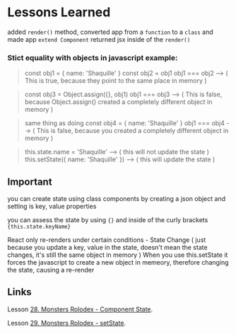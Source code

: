 # Lessons Learned
added `render()` method, converted app from a `function` to a `class` and made app `extend Component`
returned jsx inside of the `render()` 

### Stict equality with objects in javascript example:
>const obj1 = { name: 'Shaquille' }
>const obj2 = obj1
>obj1 === obj2 --> ( This is true, because they point to the same place in memory )

>const obj3 = Object.assign({}, obj1)
>obj1 === obj3 --> ( This is false, because Object.assign() created a completely different object in memory )

>same thing as doing 
>const obj4 = { name: 'Shaquille' }
>obj1 === obj4 --> ( This is false, because you created a completely different object in memory )

>this.state.name = 'Shaquille' --> ( this will not update the state )
>this.setState({ name: 'Shaquille' }) --> ( this will update the state )

## Important
you can create state using class components by creating a json object and setting is key, value properties

you can assess the state by using `{}` and inside of the curly brackets `{this.state.keyName}`

React only re-renders under certain conditions
    - State Change ( just because you update a key, value in the state, doesn't mean the state changes, it's still the same object in memory )
      When you use this.setState it forces the javascript to create a new object in memeory, therefore changing the state, causing a re-render

## Links
Lesson [28. Monsters Rolodex - Component State](https://www.udemy.com/course/complete-react-developer-zero-to-mastery/learn/lecture/30554052#overview).

Lesson [29. Monsters Rolodex - setState](https://www.udemy.com/course/complete-react-developer-zero-to-mastery/learn/lecture/30554056#overview).



